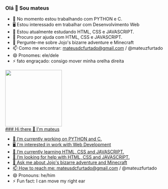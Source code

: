 ### Olá 👋 Sou mateus

- 🔭 No momento estou trabalhando com PYTHON e C.
- 🖥 Estou interessado em trabalhar com Desenvolvimento Web
- 🌱 Estou atualmente estudando HTML, CSS e JAVASCRIPT.
- 🤔 Procuro por ajuda com HTML, CSS e JAVASCRIPT.
- 💬 Pergunte-me sobre Jojo's bizarre adventure e Minecraft
- 📫 Como me encontrar: mateusdcfurtado@gmail.com / @mateuzfurtado
- 😄 Pronomes: ele/dele
- ⚡ fato engraçado: consigo mover minha orelha direita
<div>
  <a href="https://github.com/mateusfurt">
  <img height="180em" src="https://github-readme-stats.vercel.app/api?username=mateusfurt&show_icons=true&theme=material-palenight&include_all_commits=true&count_private=true"/>


</div>
### Hi there 👋 I'm mateus

- 🔭 I’m currently working on PYTHON and C.
- 🖥 I'm interested in work with Web Development
- 🌱 I’m currently learning HTML, CSS and JAVASCRIPT.
- 🤔 I’m looking for help with HTML, CSS and JAVASCRIPT.
- 💬 Ask me about Jojo's bizarre adventure and Minecraft
- 📫 How to reach me: mateusdcfurtado@gmail.com / @mateuzfurtado
- 😄 Pronouns: he/him
- ⚡ Fun fact: I can move my right ear
